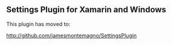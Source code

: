 ## Settings Plugin for Xamarin and Windows

This plugin has moved to:

http://github.com/jamesmontemagno/SettingsPlugin